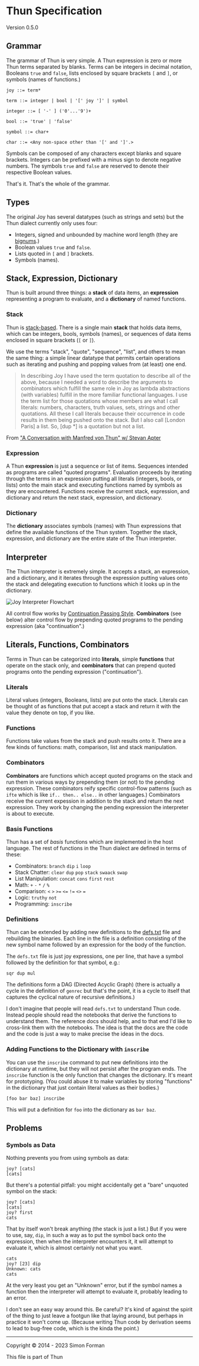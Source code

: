 # Thun Specification

Version 0.5.0

## Grammar

The grammar of Thun is very simple.  A Thun expression is zero or more
Thun terms separated by blanks. Terms can be integers in decimal
notation, Booleans `true` and `false`, lists enclosed by square brackets
`[` and `]`, or symbols (names of functions.)

    joy ::= term*
    
    term ::= integer | bool | '[' joy ']' | symbol
    
    integer ::= [ '-' ] ('0'...'9')+
    
    bool ::= 'true' | 'false'
    
    symbol ::= char+
    
    char ::= <Any non-space other than '[' and ']'.>

Symbols can be composed of any characters except blanks and square
brackets.  Integers can be prefixed with a minus sign to denote negative
numbers.  The symbols `true` and `false` are reserved to denote their
respective Boolean values.

That's it.  That's the whole of the grammar.


## Types

The original Joy has several datatypes (such as strings and sets)
but the Thun dialect currently only uses four:

* Integers, signed and unbounded by machine word length (they are
  [bignums](https://en.wikipedia.org/wiki/Arbitrary-precision_arithmetic).)
* Boolean values ``true`` and ``false``.
* Lists quoted in `[` and `]` brackets.
* Symbols (names).


## Stack, Expression, Dictionary

Thun is built around three things: a __stack__ of data items, an
__expression__ representing a program to evaluate, and a __dictionary__
of named functions.

### Stack

Thun is
[stack-based](https://en.wikipedia.org/wiki/Stack-oriented_programming_language).
There is a single main __stack__ that holds data items, which can be
integers, bools, symbols (names), or sequences of data items enclosed in
square brackets (`[` or `]`).

We use the terms "stack", "quote", "sequence", "list", and others to mean
the same thing: a simple linear datatype that permits certain operations
such as iterating and pushing and popping values from (at least) one end.

> In describing Joy I have used the term quotation to describe all of the
> above, because I needed a word to describe the arguments to combinators
> which fulfill the same role in Joy as lambda abstractions (with
> variables) fulfill in the more familiar functional languages. I use the
> term list for those quotations whose members are what I call literals:
> numbers, characters, truth values, sets, strings and other quotations.
> All these I call literals because their occurrence in code results in
> them being pushed onto the stack. But I also call [London Paris] a
> list. So, [dup \*] is a quotation but not a list.

From ["A Conversation with Manfred von Thun" w/ Stevan Apter](http://archive.vector.org.uk/art10000350)

### Expression

A Thun __expression__ is just a sequence or list of items.  Sequences
intended as programs are called "quoted programs".  Evaluation proceeds
by iterating through the terms in an expression putting all literals
(integers, bools, or lists) onto the main stack and executing functions
named by symbols as they are encountered.  Functions receive the current
stack, expression, and dictionary and return the next stack, expression,
and dictionary.

### Dictionary

The __dictionary__ associates symbols (names) with Thun expressions that
define the available functions of the Thun system.  Together the stack,
expression, and dictionary are the entire state of the Thun interpreter.


## Interpreter

The Thun interpreter is extremely simple. It accepts a stack, an
expression, and a dictionary, and it iterates through the expression
putting values onto the stack and delegating execution to functions which
it looks up in the dictionary.

![Joy Interpreter Flowchart](https://git.sr.ht/~sforman/Thun/blob/trunk/joy_interpreter_flowchart.svg)

All control flow works by
[Continuation Passing Style](https://en.wikipedia.org/wiki/Continuation-passing_style).
__Combinators__ (see below) alter control flow by prepending quoted programs to the pending
expression (aka "continuation".)


## Literals, Functions, Combinators

Terms in Thun can be categorized into **literals**, simple **functions**
that operate on the stack only, and **combinators** that can prepend
quoted programs onto the pending expression ("continuation").

### Literals

Literal values (integers, Booleans, lists) are put onto the stack.
Literals can be thought of as functions that put accept a stack and
return it with the value they denote on top, if you like.

### Functions

Functions take values from the stack and push results onto it. There are
a few kinds of functions: math, comparison, list and stack manipulation.

### Combinators

__Combinators__ are functions which accept quoted programs on the stack
and run them in various ways by prepending them (or not) to the pending
expression.  These combinators reify specific control-flow patterns (such
as `ifte` which is like `if.. then.. else..` in other languages.)
Combinators receive the current expession in addition to the stack and
return the next expression.  They work by changing the pending expression
the interpreter is about to execute.

### Basis Functions

Thun has a set of *basis* functions which are implemented in the host
language.  The rest of functions in the Thun dialect are defined in terms
of these:

- Combinators: `branch` `dip` `i` `loop`
- Stack Chatter: `clear` `dup` `pop` `stack` `swaack` `swap`
- List Manipulation: `concat` `cons` `first` `rest`
- Math: `+` `-` `*` `/` `%`
- Comparison: `<` `>` `>=` `<=` `!=` `<>` `=`
- Logic: `truthy` `not`
- Programming: `inscribe`

### Definitions

Thun can be extended by adding new definitions to the
[defs.txt](https://git.sr.ht/~sforman/Thun/tree/trunk/item/implementations/defs.txt)
file and rebuilding the binaries.  Each line in the file is a definition
consisting of the new symbol name followed by an expression for the body
of the function.

The `defs.txt` file is just joy expressions, one per line, that have a
symbol followed by the definition for that symbol, e.g.:

    sqr dup mul

The definitions form a DAG (Directed Acyclic Graph) (there is actually a
cycle in the definition of `genrec` but that's the point, it is a cycle
to itself that captures the cyclical nature of recursive definitions.)

I don't imagine that people will read `defs.txt` to understand Thun code.
Instead people should read the notebooks that derive the functions to
understand them.  The reference docs should help, and to that end I'd
like to cross-link them with the notebooks.  The idea is that the docs
are the code and the code is just a way to make precise the ideas in the
docs.

### Adding Functions to the Dictionary with `inscribe`

You can use the `inscribe` command to put new definitions into the
dictionary at runtime, but they will not persist after the program ends.
The `inscribe` function is the only function that changes the dictionary.
It's meant for prototyping.  (You could abuse it to make variables by
storing "functions" in the dictionary that just contain literal values as
their bodies.)

    [foo bar baz] inscribe

This will put a definition for `foo` into the dictionary as `bar baz`.


## Problems

### Symbols as Data

Nothing prevents you from using symbols as data:

    joy? [cats]
    [cats]

But there's a potential pitfall: you might accidentally get a "bare"
unquoted symbol on the stack:

    joy? [cats]
    [cats]
    joy? first
    cats

That by itself won't break anything (the stack is just a list.)
But if you were to use, say, `dip`, in such a way as to put the symbol
back onto the expression, then when the interpreter encounters it, it
will attempt to evaluate it, which is almost certainly not what you want.

    cats
    joy? [23] dip
    Unknown: cats
    cats

At the very least you get an "Unknown" error, but if the symbol names a
function then the interpreter will attempt to evaluate it, probably
leading to an error.

I don't see an easy way around this.  Be careful?  It's kind of against
the spirit of the thing to just leave a footgun like that laying around,
but perhaps in practice it won't come up.  (Because writing Thun code by
derivation seems to lead to bug-free code, which is the kinda the point.)


--------------------------------------------------

Copyright © 2014 - 2023 Simon Forman

This file is part of Thun

